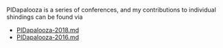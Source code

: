 PIDapalooza is a series of conferences, and my contributions to individual shindings can be found via

- [PIDapalooza-2018.md](PIDapalooza-2018.md)
- [PIDapalooza-2016.md](PIDapalooza-2016.md)
